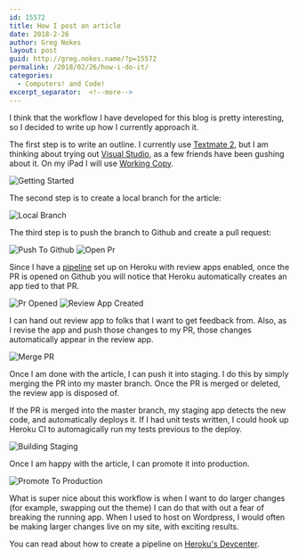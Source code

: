 ```yaml
---
id: 15572
title: How I post an article
date: 2018-2-26
author: Greg Nokes
layout: post
guid: http://greg.nokes.name/?p=15572
permalink: /2018/02/26/how-i-do-it/
categories:
  - Computers! and Code!
excerpt_separator:  <!--more-->
---
```

I think that the workflow I have developed for this blog is pretty interesting, so I decided to write up how I currently approach it.
<!--more-->

The first step is to write an outline. I currently use [Textmate 2](http://macromates.com), but I am thinking about trying out [Visual Studio](https://code.visualstudio.com), as a few friends have been gushing about it. On my iPad I will use [Working Copy](https://workingcopyapp.com).

![Getting Started](/wp-content/uploads/2018/02/textmate-getting-started.png)

The second step is to create a local branch for the article:

![Local Branch](/wp-content/uploads/2018/02/local-branch.png)

The third step is to push the branch to Github and create a pull request:

![Push To Github](/wp-content/uploads/2018/02/push-to-github.png)
![Open Pr](/wp-content/uploads/2018/02/open-pr.png)

Since I have a [pipeline](https://devcenter.heroku.com/articles/pipelines) set up on Heroku with review apps enabled, once the PR is opened on Github you will notice that Heroku automatically creates an app tied to that PR.

![Pr Opened](/wp-content/uploads/2018/02/pr-opened.png)
![Review App Created](/wp-content/uploads/2018/02/review-app-created.png)

I can hand out review app to folks that I want to get feedback from. Also, as I revise the app and push those changes to my PR, those changes automatically appear in the review app.

![Merge PR](/wp-content/uploads/2018/02/Merge-PR.png)

Once I am done with the article, I can push it into staging. I do this by simply merging the PR into my master branch. Once the PR is merged or deleted, the review app is disposed of.

If the PR is merged into the master branch, my staging app detects the new code, and automatically deploys it. If I had unit tests written, I could hook up Heroku CI to automagically run my tests previous to the deploy.

![Building Staging](/wp-content/uploads/2018/02/Building-Staging.png)

Once I am happy with the article, I can promote it into production.

![Promote To Production](/wp-content/uploads/2018/02/Promote-to-Production.png)

What is super nice about this workflow is when I want to do larger changes (for example, swapping out the theme) I can do that with out a fear of breaking the running app. When I used to host on Wordpress, I would often be making larger changes live on my site, with exciting results.

You can read about how to create a pipeline on [Heroku's Devcenter](https://devcenter.heroku.com/articles/pipelines).
